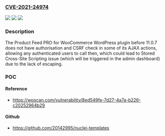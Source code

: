### [CVE-2021-24974](https://cve.mitre.org/cgi-bin/cvename.cgi?name=CVE-2021-24974)
![](https://img.shields.io/static/v1?label=Product&message=Product%20Feed%20PRO%20for%20WooCommerce&color=blue)
![](https://img.shields.io/static/v1?label=Version&message=11.0.7%3C%2011.0.7%20&color=brighgreen)
![](https://img.shields.io/static/v1?label=Vulnerability&message=CWE-79%20Cross-site%20Scripting%20(XSS)&color=brighgreen)

### Description

The Product Feed PRO for WooCommerce WordPress plugin before 11.0.7 does not have authorisation and CSRF check in some of its AJAX actions, allowing any authenticated users to call then, which could lead to Stored Cross-Site Scripting issue (which will be triggered in the admin dashboard) due to the lack of escaping.

### POC

#### Reference
- https://wpscan.com/vulnerability/8ed549fe-7d27-4a7a-b226-c20252964b29

#### Github
- https://github.com/20142995/nuclei-templates

